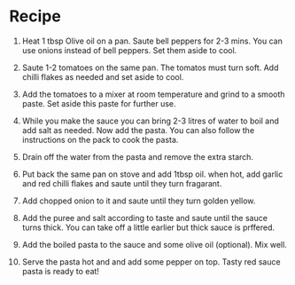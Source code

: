 # Recipe

1. Heat 1 tbsp Olive oil on a pan. Saute bell peppers for 2-3 mins. You can use onions instead of bell peppers. Set them aside to cool.

2. Saute 1-2 tomatoes on the same pan. The tomatos must turn soft. Add chilli flakes as needed and set aside to cool.

3. Add the tomatoes to a mixer at room temperature and grind to a smooth paste. Set aside this paste for further use.

4. While you make the sauce you can bring 2-3 litres of water to boil and add salt as needed. Now add the pasta. You can also follow the instructions on the pack to cook the pasta.

5. Drain off the water from the pasta and remove the extra starch.

6. Put back the same pan on stove and add 1tbsp oil. when hot, add garlic and red chilli flakes and saute until they turn fragarant.

7. Add chopped onion to it and saute until they turn golden yellow.

8. Add the puree and salt according to taste and saute until the sauce turns thick. You can take off a little earlier but thick sauce is prffered.

9. Add the boiled pasta to the sauce and some olive oil (optional). Mix well.

10. Serve the pasta hot and and add some pepper on top. Tasty red sauce pasta is ready to eat!
